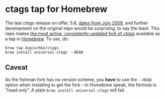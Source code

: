 # ctags tap for Homebrew

The last *ctags* release on offer, 5.8, [dates from July 2009][1], and further development on the original repo would be surprising, to say the least. This repo makes [the most active, consistently updated fork of *ctags*][2] available as a tap in [Homebrew][3]. To use, do:

    brew tap kopischke/ctags
    brew install universal-ctags --HEAD

## Caveat

As the fishman fork has no version scheme, you **have** to use the `--HEAD` option when installing to get the fork – in Homebrew speak, the formula is “head only”. A plain `brew install universal-ctags` will fail.

[1]: http://ctags.sourceforge.net/
[2]: https://github.com/universal-ctags/ctags
[3]: https://github.com/Homebrew/homebrew
